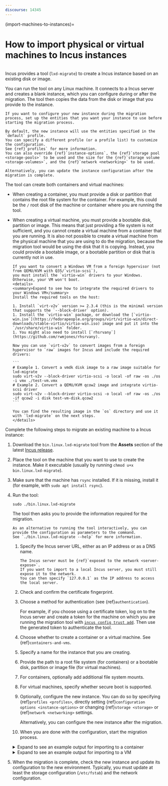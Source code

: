 ```yaml
---
discourse: 14345
---
```


(import-machines-to-instances)=
# How to import physical or virtual machines to Incus instances

```{youtube} https://www.youtube.com/watch?v=F9GALjHtnUU
```

Incus provides a tool (`lxd-migrate`) to create a Incus instance based on an existing disk or image.

You can run the tool on any Linux machine.
It connects to a Incus server and creates a blank instance, which you can configure during or after the migration.
The tool then copies the data from the disk or image that you provide to the instance.

```{note}
If you want to configure your new instance during the migration process, set up the entities that you want your instance to use before starting the migration process.

By default, the new instance will use the entities specified in the `default` profile.
You can specify a different profile (or a profile list) to customize the configuration.
See {ref}`profiles` for more information.
You can also override {ref}`instance-options`, the {ref}`storage pool <storage-pools>` to be used and the size for the {ref}`storage volume <storage-volumes>`, and the {ref}`network <networking>` to be used.

Alternatively, you can update the instance configuration after the migration is complete.
```

The tool can create both containers and virtual machines:

* When creating a container, you must provide a disk or partition that contains the root file system for the container.
  For example, this could be the `/` root disk of the machine or container where you are running the tool.
* When creating a virtual machine, you must provide a bootable disk, partition or image.
  This means that just providing a file system is not sufficient, and you cannot create a virtual machine from a container that you are running.
  It is also not possible to create a virtual machine from the physical machine that you are using to do the migration, because the migration tool would be using the disk that it is copying.
  Instead, you could provide a bootable image, or a bootable partition or disk that is currently not in use.

   ````{tip}
   If you want to convert a Windows VM from a foreign hypervisor (not from QEMU/KVM with Q35/`virtio-scsi`),
   you must install the `virtio-win` drivers to your Windows. Otherwise, your VM won't boot.
   <details>
   <summary>Expand to see how to integrate the required drivers to your Windows VM</summary>
   Install the required tools on the host:

   1. Install `virt-v2v` version >= 2.3.4 (this is the minimal version that supports the `--block-driver` option).
   1. Install the `virtio-win` package, or download the [`virtio-win.iso`](https://fedorapeople.org/groups/virt/virtio-win/direct-downloads/stable-virtio/virtio-win.iso) image and put it into the `/usr/share/virtio-win` folder.
   1. You might also need to install [`rhsrvany`](https://github.com/rwmjones/rhsrvany).

   Now you can use `virt-v2v` to convert images from a foreign hypervisor to `raw` images for Incus and include the required drivers:

   ```
   # Example 1. Convert a vmdk disk image to a raw image suitable for lxd-migrate
   sudo virt-v2v --block-driver virtio-scsi -o local -of raw -os ./os -i vmx ./test-vm.vmx
   # Example 2. Convert a QEMU/KVM qcow2 image and integrate virtio-scsi driver
   sudo virt-v2v --block-driver virtio-scsi -o local -of raw -os ./os -if qcow2 -i disk test-vm-disk.qcow2
   ```

   You can find the resulting image in the `os` directory and use it with `lxd-migrate` on the next steps.
   </details>
   ````

Complete the following steps to migrate an existing machine to a Incus instance:

1. Download the `bin.linux.lxd-migrate` tool from the **Assets** section of the latest [Incus release](https://github.com/canonical/lxd/releases).
1. Place the tool on the machine that you want to use to create the instance.
   Make it executable (usually by running `chmod u+x bin.linux.lxd-migrate`).
1. Make sure that the machine has `rsync` installed.
   If it is missing, install it (for example, with `sudo apt install rsync`).
1. Run the tool:

       sudo ./bin.linux.lxd-migrate

   The tool then asks you to provide the information required for the migration.

   ```{tip}
   As an alternative to running the tool interactively, you can provide the configuration as parameters to the command.
   See `./bin.linux.lxd-migrate --help` for more information.
   ```

   1. Specify the Incus server URL, either as an IP address or as a DNS name.

      ```{note}
      The Incus server must be {ref}`exposed to the network <server-expose>`.
      If you want to import to a local Incus server, you must still expose it to the network.
      You can then specify `127.0.0.1` as the IP address to access the local server.
      ```

   1. Check and confirm the certificate fingerprint.
   1. Choose a method for authentication (see {ref}`authentication`).

      For example, if you choose using a certificate token, log on to the Incus server and create a token for the machine on which you are running the migration tool with [`incus config trust add`](incus_config_trust_add.md).
      Then use the generated token to authenticate the tool.
   1. Choose whether to create a container or a virtual machine.
      See {ref}`containers-and-vms`.
   1. Specify a name for the instance that you are creating.
   1. Provide the path to a root file system (for containers) or a bootable disk, partition or image file (for virtual machines).
   1. For containers, optionally add additional file system mounts.
   1. For virtual machines, specify whether secure boot is supported.
   1. Optionally, configure the new instance.
      You can do so by specifying {ref}`profiles <profiles>`, directly setting {ref}`configuration options <instance-options>` or changing {ref}`storage <storage>` or {ref}`network <networking>` settings.

      Alternatively, you can configure the new instance after the migration.
   1. When you are done with the configuration, start the migration process.

   <details>
   <summary>Expand to see an example output for importing to a container</summary>

   ```{terminal}
   :input: sudo ./bin.linux.lxd-migrate

   Please provide Incus server URL: https://192.0.2.7:8443
   Certificate fingerprint: xxxxxxxxxxxxxxxxx
   ok (y/n)? y

   1) Use a certificate token
   2) Use an existing TLS authentication certificate
   3) Generate a temporary TLS authentication certificate
   Please pick an authentication mechanism above: 1
   Please provide the certificate token: xxxxxxxxxxxxxxxx

   Remote Incus server:
     Hostname: bar
     Version: 5.4

   Would you like to create a container (1) or virtual-machine (2)?: 1
   Name of the new instance: foo
   Please provide the path to a root filesystem: /
   Do you want to add additional filesystem mounts? [default=no]:

   Instance to be created:
     Name: foo
     Project: default
     Type: container
     Source: /

   Additional overrides can be applied at this stage:
   1) Begin the migration with the above configuration
   2) Override profile list
   3) Set additional configuration options
   4) Change instance storage pool or volume size
   5) Change instance network

   Please pick one of the options above [default=1]: 3
   Please specify config keys and values (key=value ...): limits.cpu=2

   Instance to be created:
     Name: foo
     Project: default
     Type: container
     Source: /
     Config:
       limits.cpu: "2"

   Additional overrides can be applied at this stage:
   1) Begin the migration with the above configuration
   2) Override profile list
   3) Set additional configuration options
   4) Change instance storage pool or volume size
   5) Change instance network

   Please pick one of the options above [default=1]: 4
   Please provide the storage pool to use: default
   Do you want to change the storage size? [default=no]: yes
   Please specify the storage size: 20GiB

   Instance to be created:
     Name: foo
     Project: default
     Type: container
     Source: /
     Storage pool: default
     Storage pool size: 20GiB
     Config:
       limits.cpu: "2"

   Additional overrides can be applied at this stage:
   1) Begin the migration with the above configuration
   2) Override profile list
   3) Set additional configuration options
   4) Change instance storage pool or volume size
   5) Change instance network

   Please pick one of the options above [default=1]: 5
   Please specify the network to use for the instance: lxdbr0

   Instance to be created:
     Name: foo
     Project: default
     Type: container
     Source: /
     Storage pool: default
     Storage pool size: 20GiB
     Network name: lxdbr0
     Config:
       limits.cpu: "2"

   Additional overrides can be applied at this stage:
   1) Begin the migration with the above configuration
   2) Override profile list
   3) Set additional configuration options
   4) Change instance storage pool or volume size
   5) Change instance network

   Please pick one of the options above [default=1]: 1
   Instance foo successfully created
   ```

   </details>
   <details>
   <summary>Expand to see an example output for importing to a VM</summary>

   ```{terminal}
   :input: sudo ./bin.linux.lxd-migrate

   Please provide Incus server URL: https://192.0.2.7:8443
   Certificate fingerprint: xxxxxxxxxxxxxxxxx
   ok (y/n)? y

   1) Use a certificate token
   2) Use an existing TLS authentication certificate
   3) Generate a temporary TLS authentication certificate
   Please pick an authentication mechanism above: 1
   Please provide the certificate token: xxxxxxxxxxxxxxxx

   Remote Incus server:
     Hostname: bar
     Version: 5.4

   Would you like to create a container (1) or virtual-machine (2)?: 2
   Name of the new instance: foo
   Please provide the path to a root filesystem: ./virtual-machine.img
   Does the VM support UEFI Secure Boot? [default=no]: no

   Instance to be created:
     Name: foo
     Project: default
     Type: virtual-machine
     Source: ./virtual-machine.img
     Config:
       security.secureboot: "false"

   Additional overrides can be applied at this stage:
   1) Begin the migration with the above configuration
   2) Override profile list
   3) Set additional configuration options
   4) Change instance storage pool or volume size
   5) Change instance network

   Please pick one of the options above [default=1]: 3
   Please specify config keys and values (key=value ...): limits.cpu=2

   Instance to be created:
     Name: foo
     Project: default
     Type: virtual-machine
     Source: ./virtual-machine.img
     Config:
       limits.cpu: "2"
       security.secureboot: "false"

   Additional overrides can be applied at this stage:
   1) Begin the migration with the above configuration
   2) Override profile list
   3) Set additional configuration options
   4) Change instance storage pool or volume size
   5) Change instance network

   Please pick one of the options above [default=1]: 4
   Please provide the storage pool to use: default
   Do you want to change the storage size? [default=no]: yes
   Please specify the storage size: 20GiB

   Instance to be created:
     Name: foo
     Project: default
     Type: virtual-machine
     Source: ./virtual-machine.img
     Storage pool: default
     Storage pool size: 20GiB
     Config:
       limits.cpu: "2"
       security.secureboot: "false"

   Additional overrides can be applied at this stage:
   1) Begin the migration with the above configuration
   2) Override profile list
   3) Set additional configuration options
   4) Change instance storage pool or volume size
   5) Change instance network

   Please pick one of the options above [default=1]: 5
   Please specify the network to use for the instance: lxdbr0

   Instance to be created:
     Name: foo
     Project: default
     Type: virtual-machine
     Source: ./virtual-machine.img
     Storage pool: default
     Storage pool size: 20GiB
     Network name: lxdbr0
     Config:
       limits.cpu: "2"
       security.secureboot: "false"

   Additional overrides can be applied at this stage:
   1) Begin the migration with the above configuration
   2) Override profile list
   3) Set additional configuration options
   4) Change instance storage pool or volume size
   5) Change instance network

   Please pick one of the options above [default=1]: 1
   Instance foo successfully created
   ```

   </details>
1. When the migration is complete, check the new instance and update its configuration to the new environment.
   Typically, you must update at least the storage configuration (`/etc/fstab`) and the network configuration.
